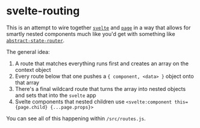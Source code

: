 # svelte-routing

This is an attempt to wire together [`svelte`](https://github.com/sveltejs/svelte/) and [`page`](https://www.npmjs.com/package/page) in a way that allows for smartly nested components much like you'd get with something like [`abstract-state-router`](https://github.com/TehShrike/abstract-state-router).

The general idea:

1. A route that matches everything runs first and creates an array on the context object
1. Every route below that one pushes a `{ component, <data> }` object onto that array
1. There's a final wildcard route that turns the array into nested objects and sets that into the `svelte` app
1. Svelte components that nested children use `<svelte:component this={page.child} {...page.props}>`

You can see all of this happening within `/src/routes.js`.
